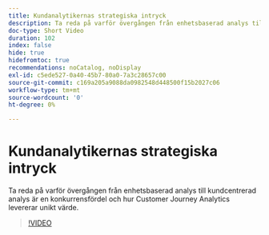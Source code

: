 ```yaml
---
title: Kundanalytikernas strategiska intryck
description: Ta reda på varför övergången från enhetsbaserad analys till kundcentrerad analys är en konkurrensfördel och hur Customer Journey Analytics levererar unikt värde.
doc-type: Short Video
duration: 102
index: false
hide: true
hidefromtoc: true
recommendations: noCatalog, noDisplay
exl-id: c5ede527-0a40-45b7-80a0-7a3c28657c00
source-git-commit: c169a205a9088da0982548d448500f15b2027c06
workflow-type: tm+mt
source-wordcount: '0'
ht-degree: 0%

---
```


# Kundanalytikernas strategiska intryck

Ta reda på varför övergången från enhetsbaserad analys till kundcentrerad analys är en konkurrensfördel och hur Customer Journey Analytics levererar unikt värde.

<!-- 62_S112_3442459_101_the-strategic-imperative-of-customer-analytics -->
>[!VIDEO](https://video.tv.adobe.com/v/3458322/?learn=on&enablevpops=true)
